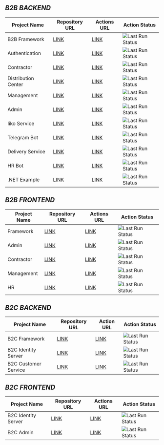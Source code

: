 ## *B2B BACKEND*
| Project Name | Repository URL | Actions URL | Action Status |
|-----------------|----------------|-------------|-------------|
| B2B Framework | [LINK](https://github.com/st-macarons/st-b2b-framework) | [LINK](https://github.com/st-macarons/st-b2b-framework/actions) | ![Last Run Status](https://github.com/st-macarons/st-b2b-framework/actions/workflows/nuget-publish.yaml/badge.svg) |
| Authentication | [LINK](https://github.com/st-macarons/st-b2b-authentication-service) | [LINK](https://github.com/st-macarons/st-b2b-authentication-service/actions) | ![Last Run Status](https://github.com/st-macarons/st-b2b-authentication-service/actions/workflows/docker-image-pipeline.yaml/badge.svg) |
| Contractor | [LINK](https://github.com/st-macarons/st-b2b-contractor) | [LINK](https://github.com/st-macarons/st-b2b-contractor/actions) | ![Last Run Status](https://github.com/st-macarons/st-b2b-contractor/actions/workflows/docker-image-pipeline.yaml/badge.svg) |
| Distribution Center | [LINK](https://github.com/st-macarons/st-b2b-distribution-center) | [LINK](https://github.com/st-macarons/st-b2b-distribution-center/actions) | ![Last Run Status](https://github.com/st-macarons/st-b2b-distribution-center/actions/workflows/docker-image-pipeline.yaml/badge.svg) |
| Management | [LINK](https://github.com/st-macarons/st-b2b-management) | [LINK](https://github.com/st-macarons/st-b2b-management/actions) | ![Last Run Status](https://github.com/st-macarons/st-b2b-management/actions/workflows/docker-image-pipeline.yaml/badge.svg) |
| Admin | [LINK](https://github.com/st-macarons/st-b2b-admin) | [LINK](https://github.com/st-macarons/st-b2b-admin/actions) | ![Last Run Status](https://github.com/st-macarons/st-b2b-admin/actions/workflows/docker-image-pipeline.yaml/badge.svg) |
| Iiko Service | [LINK](https://github.com/st-macarons/st-b2b-iiko-service) | [LINK](https://github.com/st-macarons/st-b2b-iiko-service/actions) | ![Last Run Status](https://github.com/st-macarons/st-b2b-iiko-service/actions/workflows/docker-image-pipeline.yaml/badge.svg) |
| Telegram Bot | [LINK](https://github.com/st-macarons/st-telegram-bot) | [LINK](https://github.com/st-macarons/st-telegram-bot/actions) | ![Last Run Status](https://github.com/st-macarons/st-telegram-bot/actions/workflows/docker-image-pipeline.yaml/badge.svg) |
| Delivery Service | [LINK](https://github.com/st-macarons/st-b2b-delivery-service) | [LINK](https://github.com/st-macarons/st-b2b-delivery-service/actions) | ![Last Run Status](https://github.com/st-macarons/st-b2b-delivery-service/actions/workflows/docker-image-pipeline.yaml/badge.svg) |
| HR Bot | [LINK](https://github.com/st-macarons/st-hr-bot) | [LINK](https://github.com/st-macarons/st-hr-bot/actions) | ![Last Run Status](https://github.com/st-macarons/st-hr-bot/actions/workflows/docker-image-pipeline.yaml/badge.svg) |
| .NET Example | [LINK](https://github.com/st-macarons/st-cicd-dotnet-example) | [LINK](https://github.com/st-macarons/st-cicd-dotnet-example/actions) | ![Last Run Status](https://github.com/st-macarons/st-cicd-dotnet-example/actions/workflows/docker-image-pipeline.yaml/badge.svg) |

## *B2B FRONTEND*
| Project Name | Repository URL | Actions URL | Action Status |
|-----------------|----------------|-------------|-------------|
| Framework | [LINK](https://github.com/st-macarons/st-b2b-framework-ui) | [LINK](https://github.com/st-macarons/st-b2b-framework-ui/actions) | ![Last Run Status](https://github.com/st-macarons/st-b2b-framework-ui/actions/workflows/npm-publish.yaml/badge.svg) |
| Admin | [LINK](https://github.com/st-macarons/st-b2b-admin-ui) | [LINK](https://github.com/st-macarons/st-b2b-admin-ui/actions) | ![Last Run Status](https://github.com/st-macarons/st-b2b-admin-ui/actions/workflows/docker-image-pipeline.yaml/badge.svg) |
| Contractor | [LINK](https://github.com/st-macarons/st-b2b-contractor-ui) | [LINK](https://github.com/st-macarons/st-b2b-contractor-ui/actions) | ![Last Run Status](https://github.com/st-macarons/st-b2b-contractor-ui/actions/workflows/docker-image-pipeline.yaml/badge.svg) |
| Management | [LINK](https://github.com/st-macarons/st-b2b-management-ui) | [LINK](https://github.com/st-macarons/st-b2b-management-ui/actions) | ![Last Run Status](https://github.com/st-macarons/st-b2b-management-ui/actions/workflows/docker-image-pipeline.yaml/badge.svg) |
| HR | [LINK](https://github.com/st-macarons/st-hr-ui) | [LINK](https://github.com/st-macarons/st-hr-ui/actions) | ![Last Run Status](https://github.com/st-macarons/st-hr-ui/actions/workflows/docker-image-pipeline.yaml/badge.svg) |

## *B2C BACKEND*
| Project Name | Repository URL | Action URL | Action Status |
|-----------------|----------------|-------------|-------------|
| B2C Framework | [LINK](https://github.com/st-macarons/st-framework) | [LINK](https://github.com/st-macarons/st-framework/actions)| ![Last Run Status](https://github.com/st-macarons/st-framework/actions/workflows/nuget-publish.yaml/badge.svg) |
| B2C Identity Server | [LINK](https://github.com/st-macarons/st-identity-server) | [LINK](https://github.com/st-macarons/st-identity-server/actions)| ![Last Run Status](https://github.com/st-macarons/st-identity-server/actions/workflows/docker-image-pipeline.yaml/badge.svg) |
| B2C Customer Service | [LINK](https://github.com/st-macarons/st-customer-service) | [LINK](https://github.com/st-macarons/st-customer-service/actions)| ![Last Run Status](https://github.com/st-macarons/st-customer-service/actions/workflows/docker-image-pipeline.yaml/badge.svg) |

## *B2C FRONTEND*
| Project Name | Repository URL | Actions URL | Action Status |
|-----------------|----------------|-------------|-------------|
| B2C Identity Server | [LINK](https://github.com/st-macarons/st-identity-server-ui) | [LINK](https://github.com/st-macarons/st-identity-server-ui/actions)| ![Last Run Status](https://github.com/st-macarons/st-identity-server-ui/actions/workflows/docker-image-pipeline.yaml/badge.svg) |
| B2C Admin | [LINK](https://github.com/st-macarons/st-admin-ui) | [LINK](https://github.com/st-macarons/st-admin-ui/actions)| ![Last Run Status](https://github.com/st-macarons/st-admin-ui/actions/workflows/docker-image-pipeline.yaml/badge.svg) |
